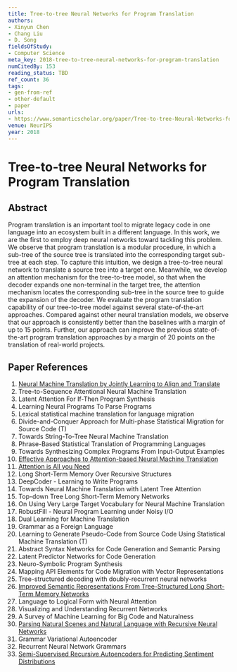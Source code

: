 ```yaml
---
title: Tree-to-tree Neural Networks for Program Translation
authors:
- Xinyun Chen
- Chang Liu
- D. Song
fieldsOfStudy:
- Computer Science
meta_key: 2018-tree-to-tree-neural-networks-for-program-translation
numCitedBy: 153
reading_status: TBD
ref_count: 36
tags:
- gen-from-ref
- other-default
- paper
urls:
- https://www.semanticscholar.org/paper/Tree-to-tree-Neural-Networks-for-Program-Chen-Liu/6c6170ffb39cdc8cfffbeda9c7a2259eda5875f2?sort=total-citations
venue: NeurIPS
year: 2018
---
```


# Tree-to-tree Neural Networks for Program Translation

## Abstract

Program translation is an important tool to migrate legacy code in one language into an ecosystem built in a different language. In this work, we are the first to employ deep neural networks toward tackling this problem. We observe that program translation is a modular procedure, in which a sub-tree of the source tree is translated into the corresponding target sub-tree at each step. To capture this intuition, we design a tree-to-tree neural network to translate a source tree into a target one. Meanwhile, we develop an attention mechanism for the tree-to-tree model, so that when the decoder expands one non-terminal in the target tree, the attention mechanism locates the corresponding sub-tree in the source tree to guide the expansion of the decoder. We evaluate the program translation capability of our tree-to-tree model against several state-of-the-art approaches. Compared against other neural translation models, we observe that our approach is consistently better than the baselines with a margin of up to 15 points. Further, our approach can improve the previous state-of-the-art program translation approaches by a margin of 20 points on the translation of real-world projects.

## Paper References

1. [Neural Machine Translation by Jointly Learning to Align and Translate](2015-neural-machine-translation-by-jointly-learning-to-align-and-translate.md)
2. Tree-to-Sequence Attentional Neural Machine Translation
3. Latent Attention For If-Then Program Synthesis
4. Learning Neural Programs To Parse Programs
5. Lexical statistical machine translation for language migration
6. Divide-and-Conquer Approach for Multi-phase Statistical Migration for Source Code (T)
7. Towards String-To-Tree Neural Machine Translation
8. Phrase-Based Statistical Translation of Programming Languages
9. Towards Synthesizing Complex Programs From Input-Output Examples
10. [Effective Approaches to Attention-based Neural Machine Translation](2015-effective-approaches-to-attention-based-neural-machine-translation.md)
11. [Attention is All you Need](2017-attention-is-all-you-need.md)
12. Long Short-Term Memory Over Recursive Structures
13. DeepCoder - Learning to Write Programs
14. Towards Neural Machine Translation with Latent Tree Attention
15. Top-down Tree Long Short-Term Memory Networks
16. On Using Very Large Target Vocabulary for Neural Machine Translation
17. RobustFill - Neural Program Learning under Noisy I/O
18. Dual Learning for Machine Translation
19. Grammar as a Foreign Language
20. Learning to Generate Pseudo-Code from Source Code Using Statistical Machine Translation (T)
21. Abstract Syntax Networks for Code Generation and Semantic Parsing
22. Latent Predictor Networks for Code Generation
23. Neuro-Symbolic Program Synthesis
24. Mapping API Elements for Code Migration with Vector Representations
25. Tree-structured decoding with doubly-recurrent neural networks
26. [Improved Semantic Representations From Tree-Structured Long Short-Term Memory Networks](2015-improved-semantic-representations-from-tree-structured-long-short-term-memory-networks.md)
27. Language to Logical Form with Neural Attention
28. Visualizing and Understanding Recurrent Networks
29. A Survey of Machine Learning for Big Code and Naturalness
30. [Parsing Natural Scenes and Natural Language with Recursive Neural Networks](2011-parsing-natural-scenes-and-natural-language-with-recursive-neural-networks.md)
31. Grammar Variational Autoencoder
32. Recurrent Neural Network Grammars
33. [Semi-Supervised Recursive Autoencoders for Predicting Sentiment Distributions](2011-semi-supervised-recursive-autoencoders-for-predicting-sentiment-distributions.md)
